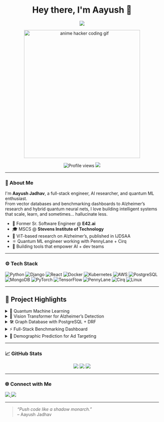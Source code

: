 <h1 align="center">Hey there, I'm Aayush 👋</h1>
<p align="center">
  <img src="https://readme-typing-svg.herokuapp.com/?lines=Full-Stack%20Engineer%20🚀;AI%2FML%20Researcher%20🧠;Cloud%20Native%20Builder%20☁️;Quantum%20Machine%20Learning%20Tinkerer%20⚛️;RAG%20Nerd%20and%20ViT%20Fanboy%20🤖&center=true&width=500&height=30">
</p>

<p align="center">
  <img src="https://media1.giphy.com/media/v1.Y2lkPTc5MGI3NjExazJ4MjhyeTdjbmhyejRsMXYyN3RyaWdlaDY2MXBocTBkNGNucXgwcyZlcD12MV9pbnRlcm5hbF9naWZfYnlfaWQmY3Q9Zw/CuuSHzuc0O166MRfjt/giphy.gif" width="380" height="420" alt="anime hacker coding gif"/>
</p>

<p align="center">
  <img src="https://komarev.com/ghpvc/?username=ARJ2211&style=flat-square&color=blue" alt="Profile views"/>
  <img src="https://img.shields.io/github/followers/ARJ2211?label=Follow&style=social" />
</p>

---

### 💫 About Me

I'm **Aayush Jadhav**, a full-stack engineer, AI researcher, and quantum ML enthusiast.  
From vector databases and benchmarking dashboards to Alzheimer’s research and hybrid quantum neural nets, I love building intelligent systems that scale, learn, and sometimes... hallucinate less.

- 🔭 Former Sr. Software Engineer @ **E42.ai**  
- 🎓 MSCS @ **Stevens Institute of Technology**  
- 🧠 ViT-based research on Alzheimer’s, published in IJDSAA  
- ⚛️ Quantum ML engineer working with PennyLane + Cirq  
- 🧰 Building tools that empower AI + dev teams

---

### ⚙️ Tech Stack

![Python](https://img.shields.io/badge/-Python-000?style=flat&logo=python)
![Django](https://img.shields.io/badge/-Django-000?style=flat&logo=django)
![React](https://img.shields.io/badge/-React-000?style=flat&logo=react)
![Docker](https://img.shields.io/badge/-Docker-000?style=flat&logo=docker)
![Kubernetes](https://img.shields.io/badge/-Kubernetes-000?style=flat&logo=kubernetes)
![AWS](https://img.shields.io/badge/-AWS-000?style=flat&logo=amazon-aws)
![PostgreSQL](https://img.shields.io/badge/-PostgreSQL-000?style=flat&logo=postgresql)
![MongoDB](https://img.shields.io/badge/-MongoDB-000?style=flat&logo=mongodb)
![PyTorch](https://img.shields.io/badge/-PyTorch-000?style=flat&logo=pytorch)
![TensorFlow](https://img.shields.io/badge/-TensorFlow-000?style=flat&logo=tensorflow)
![PennyLane](https://img.shields.io/badge/-PennyLane-000?style=flat&logoColor=white&logo=quantconnect)
![Cirq](https://img.shields.io/badge/-Cirq-000?style=flat&logoColor=white&logo=google)
![Linux](https://img.shields.io/badge/-Linux-000?style=flat&logo=linux)

---

## 🧩 Project Highlights
<details>
  <summary>🧪 Quantum Machine Learning</summary>
  <br>
  - MERA-based feature extractor using PennyLane <br />
  - Hybrid QML pipelines trained via qml.qnn.TorchLayer  <br />
  - Patch & fractal preprocessing pipelines for QCNN  <br />
  - Sobel, entropy maps, PCA/HOG + 16–32 qubit encoding  <br />
</details>

<details>
  <summary>🧠 Vision Transformer for Alzheimer’s Detection</summary>
  <br>
  - Published research at IJDSAA  <br />
  - Achieved 97.34% on Kaggle & 81.25% on OASIS-3  <br />
  - Reduced clinical diagnostic time by 30%  <br />
</details>

<details>
  <summary>🛠️ Graph Database with PostgreSQL + DRF</summary>
  <br>
  - Designed a graph-style database with recursive querying  <br />
  - Reduced data fetch time from 11.4s to 2.1s for 100K+ nodes  <br />
  - Inspired by Facebook’s Entity Framework, now in production at E42.ai  <br />
</details>

<details>
  <summary>⚡ Full-Stack Benchmarking Dashboard</summary>
  <br>
  - Built with React + Django  <br />
  - Tracks, logs, and compares AI model performance  <br />
  - Used daily by the internal GenAI team  <br />
</details>

<details>
  <summary>🎯 Demographic Prediction for Ad Targeting</summary>
  <br>
  - Predicted user age/gender from mobile activity  <br />
  - Flask + ML backend with Dockerized deployment on AWS  <br />
  - Reached 96.4% prediction accuracy  <br />
</details>

---

### 📈 GitHub Stats

<p align="center">
  <img src="https://github-readme-streak-stats.herokuapp.com/?user=ARJ2211&theme=tokyonight&hide_border=true"/>
  <img src="https://github-readme-stats.vercel.app/api?username=ARJ2211&show_icons=true&theme=tokyonight&hide_border=true"/>
  <img src="https://github-readme-stats.vercel.app/api/top-langs/?username=ARJ2211&layout=compact&theme=tokyonight&hide_border=true"/>
</p>

---

### 🌐 Connect with Me

<p>
  <a href="https://linkedin.com/in/ar-jadhav" target="_blank">
    <img src="https://img.shields.io/badge/LinkedIn-%230077B5.svg?style=for-the-badge&logo=linkedin&logoColor=white" />
  </a>
  <a href="mailto:aayushrj22@gmail.com" target="_blank">
    <img src="https://img.shields.io/badge/Email-D14836?style=for-the-badge&logo=gmail&logoColor=white" />
  </a>
</p>

---

> _“Push code like a shadow monarch.”_  
> – Aayush Jadhav
